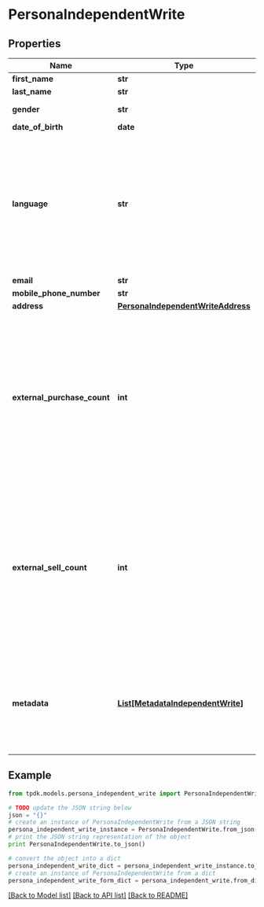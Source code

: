 # PersonaIndependentWrite



## Properties
Name | Type | Description | Notes
------------ | ------------- | ------------- | -------------
**first_name** | **str** |  | [optional] 
**last_name** | **str** |  | [optional] 
**gender** | **str** |  | [optional] [default to 'RATHER_NOT_SAY']
**date_of_birth** | **date** |  | [optional] 
**language** | **str** | That data is used for rendering the frontend application with given language. If not set, will be inferred. Custom codes can be issued for specific requirements. | [optional] 
**email** | **str** |  | [optional] 
**mobile_phone_number** | **str** |  | [optional] 
**address** | [**PersonaIndependentWriteAddress**](PersonaIndependentWriteAddress.md) |  | [optional] 
**external_purchase_count** | **int** | Knowing the statistics on your user is used to better know its profile when you do not use the Safe-Checkout feature. Although it is not required, we recommend that you keep us informed. | [optional] 
**external_sell_count** | **int** | Knowing the statistics on your user is used to better know its profile when you do not use the Safe-Checkout feature. Although it is not required, we recommend that you keep us informed. | [optional] 
**metadata** | [**List[MetadataIndependentWrite]**](MetadataIndependentWrite.md) | You can assign different meta to your Persona object for different purposes. eg. Ease searching. | 

## Example

```python
from tpdk.models.persona_independent_write import PersonaIndependentWrite

# TODO update the JSON string below
json = "{}"
# create an instance of PersonaIndependentWrite from a JSON string
persona_independent_write_instance = PersonaIndependentWrite.from_json(json)
# print the JSON string representation of the object
print PersonaIndependentWrite.to_json()

# convert the object into a dict
persona_independent_write_dict = persona_independent_write_instance.to_dict()
# create an instance of PersonaIndependentWrite from a dict
persona_independent_write_form_dict = persona_independent_write.from_dict(persona_independent_write_dict)
```
[[Back to Model list]](../README.md#documentation-for-models) [[Back to API list]](../README.md#documentation-for-api-endpoints) [[Back to README]](../README.md)


